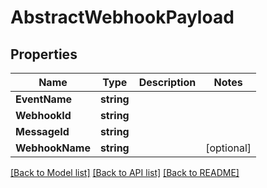 # AbstractWebhookPayload

## Properties

Name | Type | Description | Notes
------------ | ------------- | ------------- | -------------
**EventName** | **string** |  | 
**WebhookId** | **string** |  | 
**MessageId** | **string** |  | 
**WebhookName** | **string** |  | [optional] 

[[Back to Model list]](../README#documentation-for-models) [[Back to API list]](../README#documentation-for-api-endpoints) [[Back to README]](../README)


